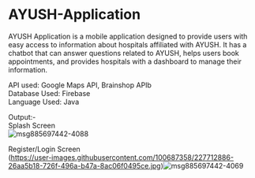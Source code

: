 # AYUSH-Application

AYUSH Application is a mobile application designed to provide users with easy access to information about hospitals affiliated with AYUSH. It has a chatbot that can answer questions related to AYUSH, helps users book appointments, and provides hospitals with a dashboard to manage their information.

API used: Google Maps API, Brainshop APIb  
Database Used: Firebase  
Language Used: Java  
  
Output:-  
Splash Screen  
![msg885697442-4088](https://user-images.githubusercontent.com/100687358/227712838-b62b74f1-5f3f-4a8e-b7f6-3b426a8e5b48.jpg)  

Register/Login Screen  
(https://user-images.githubusercontent.com/100687358/227712886-26aa5b18-726f-496a-b47a-8ac06f0495ce.jpg)![msg885697442-4069](https://user-images.githubusercontent.com/100687358/227712887-ae25e114-967a-4ebe-be5b-8523c7bba601.jpg)

